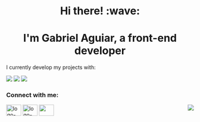 <h1 align = "center">Hi there! :wave:</h1>

<h1 align="center">
  I'm Gabriel Aguiar, a front-end developer
</h1>

<p>I currently develop my projects with: </p>
<img src="https://img.shields.io/badge/HTML5-E34F26?style=for-the-badge&logo=html5&logoColor=white">
<img src="https://img.shields.io/badge/CSS3-1572B6?style=for-the-badge&logo=css3&logoColor=white">
<img src="https://img.shields.io/badge/JavaScript-F7DF1E?style=for-the-badge&logo=javascript&logoColor=black">

<h3 align="left">Connect with me:</h3>
<p align="left">
<!--<a href="your link" target="blank"><img align="center" src="https://cdn.jsdelivr.net/npm/simple-icons@3.0.1/icons/twitter.svg" alt="" height="30" width="40" /></a> -->
<a href="https://www.linkedin.com/in/gabrielaguiar2/" target="_blank"><img align="center" src="https://cdn.jsdelivr.net/npm/simple-icons@3.0.1/icons/linkedin.svg" alt="logo-linkedin" height="30" width="40" /></a>
<a href="your link" target="_blank"><img align="center" src="https://cdn.jsdelivr.net/npm/simple-icons@3.0.1/icons/instagram.svg" alt="logo-instagram" height="30" width="40"/></a>
<a href="mailto:gabriel.maguiar2@gmail.com" target="_blanck"><img align="center" src="https://cdn.jsdelivr.net/npm/simple-icons@3.0.1/icons/gmail.svg"height="30" width="40"/></a>
<img align="right" src="https://github-readme-stats.vercel.app/api/top-langs/?username=gabrielaguiar2&layout=compact&theme=buefy&hide_borde"> 
